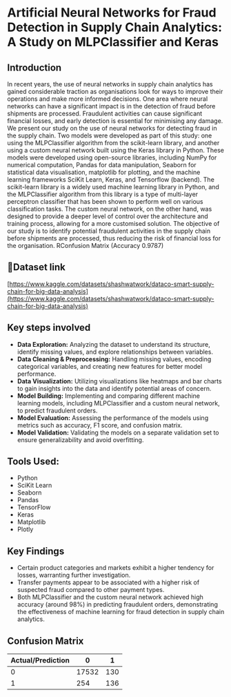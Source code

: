# Artificial Neural Networks for Fraud Detection in Supply Chain Analytics: A Study on MLPClassifier and Keras

## Introduction 
In recent years, the use of neural networks in supply chain analytics has gained considerable traction as organisations look for ways to improve their operations and make more informed decisions. One area where neural networks can have a significant impact is in the detection of fraud before shipments are processed. Fraudulent activities can cause significant financial losses, and early detection is essential for minimising any damage.
We present our study on the use of neural networks for detecting fraud in the supply chain. Two models were developed as part of this study: one using the MLPClassifier algorithm from the scikit-learn library, and another using a custom neural network built using the Keras library in Python. These models were developed using open-source libraries, including NumPy for numerical computation, Pandas for data manipulation, Seaborn for statistical data visualisation, matplotlib for plotting, and the machine learning frameworks SciKit Learn, Keras, and Tensorflow (backend). The scikit-learn library is a widely used machine learning library in Python, and the MLPClassifier algorithm from this library is a type of multi-layer perceptron classifier that has been shown to perform well on various classification tasks. The custom neural network, on the other hand, was designed to provide a deeper level of control over the architecture and training process, allowing for a more customised solution. The objective of our study is to identify potential fraudulent activities in the supply chain before shipments are processed, thus reducing the risk of financial loss for the organisation.
RConfusion Matrix (Accuracy 0.9787)
<h2>🚀Dataset link </h2>

[https://www.kaggle.com/datasets/shashwatwork/dataco-smart-supply-chain-for-big-data-analysis](https://www.kaggle.com/datasets/shashwatwork/dataco-smart-supply-chain-for-big-data-analysis)



<h2>Key steps involved</h2>

* **Data Exploration:** Analyzing the dataset to understand its structure, identify missing values, and explore relationships between variables.
* **Data Cleaning & Preprocessing:** Handling missing values, encoding categorical variables, and creating new features for better model performance.
* **Data Visualization:** Utilizing visualizations like heatmaps and bar charts to gain insights into the data and identify potential areas of concern. 
* **Model Building:** Implementing and comparing different machine learning models, including MLPClassifier and a custom neural network, to predict fraudulent orders. 
* **Model Evaluation:** Assessing the performance of the models using metrics such as accuracy, F1 score, and confusion matrix.
* **Model Validation:** Validating the models on a separate validation set to ensure generalizability and avoid overfitting. 



## Tools Used:
- Python
- SciKit Learn
- Seaborn
- Pandas
- TensorFlow
- Keras
- Matplotlib
- Plotly
  

##  Key Findings

* Certain product categories and markets exhibit a higher tendency for losses, warranting further investigation.
* Transfer payments appear to be associated with a higher risk of suspected fraud compared to other payment types.
* Both MLPClassifier and the custom neural network achieved high accuracy (around 98%) in predicting fraudulent orders, demonstrating the effectiveness of machine learning for fraud detection in supply chain analytics. 



## Confusion Matrix
 
| Actual/Prediction  | 0 | 1 |        
| ------------- | ------------- |------------- |
|0  | 17532     |130  |
| 1  | 254       |  136  |
